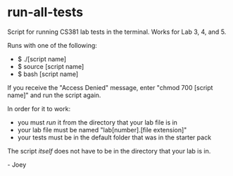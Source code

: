 # run-all-tests
Script for running CS381 lab tests in the terminal. Works for Lab 3, 4, and 5. 

Runs with one of the following:
- $ ./[script name]
- $ source [script name] 
- $ bash [script name]

If you receive the "Access Denied" message, enter "chmod 700 [script name]" and run the script again.

In order for it to work:
- you must *run* it from the directory that your lab file is in
- your lab file must be named "lab[number].[file extension]"
- your tests must be in the default folder that was in the starter pack

The script *itself* does not have to be in the directory that your lab is in.

\- Joey
